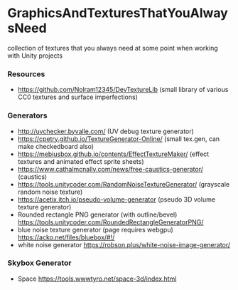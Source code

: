 # GraphicsAndTexturesThatYouAlwaysNeed
collection of textures that you always need at some point when working with Unity projects

### Resources
- https://github.com/Nolram12345/DevTextureLib (small library of various CC0 textures and surface imperfections)

### Generators
- http://uvchecker.byvalle.com/ (UV debug texture generator)
- https://cpetry.github.io/TextureGenerator-Online/ (small tex.gen, can make checkedboard also)
- https://mebiusbox.github.io/contents/EffectTextureMaker/ (effect textures and animated effect sprite sheets)
- https://www.cathalmcnally.com/news/free-caustics-generator/ (caustics)
- https://tools.unitycoder.com/RandomNoiseTextureGenerator/ (grayscale random noise texture)
- https://acetix.itch.io/pseudo-volume-generator (pseudo 3D volume texture generator)
- Rounded rectangle PNG generator (with outline/bevel) https://tools.unitycoder.com/RoundedRectangleGeneratorPNG/
- blue noise texture generator (page requires webgpu) https://acko.net/files/bluebox/#!/
- white noise generator https://robson.plus/white-noise-image-generator/

### Skybox Generator
- Space https://tools.wwwtyro.net/space-3d/index.html
